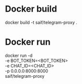 # Docker build
docker build -t saif/telegram-proxy .

# Docker run
docker run -d \
-e BOT_TOKEN=<BOT_TOKEN> \
-e CHAT_ID=<CHAT_ID> \
-p 0.0.0.0:8000:8000 \
saif/telegram-proxy